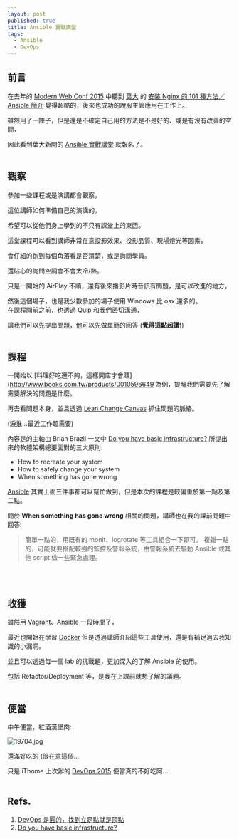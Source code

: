 ```yaml
---
layout: post
published: true
title: Ansible 實戰講堂
tags: 
  - Ansible
  - DevOps
---
```



## 前言

在去年的 [Modern Web Conf 2015](http://modernweb.tw/) 中聽到 [葉大](https://twitter.com/william_yeh) 的 [安裝 Nginx 的 101 種方法／Ansible 簡介](http://static.itho.me/modernweb/2015/slides/R1_0516_1130-1210_WilliamYeh%20.pdf) 覺得超酷的，後來也成功的說服主管應用在工作上。

雖然用了一陣子，但是還是不確定自己用的方法是不是好的、或是有沒有改善的空間，

因此看到葉大新開的 [Ansible 實戰講堂](http://get.soft-arch.net/ansible/) 就報名了。
<br>
<br>

## 觀察
參加一些課程或是演講都會觀察，

這位講師如何準備自己的演講的，

希望可以從他們身上學到的不只有課堂上的東西。

這堂課程可以看到講師非常在意投影效果、投影品質、現場燈光等因素，

會仔細的跑到每個角落看是否清楚，或是詢問學員。

還貼心的詢問空調會不會太冷/熱。

只是一開始的 AirPlay 不順，還有後來播影片時音訊有問題，是可以改進的地方。

然後這個場子，也是我少數參加的場子使用 Windows 比 osx 還多的。
<br>
在課程開前之前，也透過 Quip 和我們密切溝通，

讓我們可以先提出問題，他可以先做單簡的回答 (**覺得這點超讚!**)
<br>
<br>

## 課程
一開始以 [料理好吃還不夠，這樣開店才會賺](http://www.books.com.tw/products/0010596649 為例，提醒我們需要先了解需要解決的問題是什麼。

再去看問題本身，並且透過 [Lean Change Canvas](https://canvanizer.com/new/lean-change-canvas) 抓住問題的脈絡。

(淚推…最近工作超需要)

內容是的主軸由 Brian Brazil 一文中 [Do you have basic infrastructure?](http://www.robustperception.io/do-you-have-basic-infrastructure/) 所提出來的軟體架構總要面對的三大原則:

- How to recreate your system
- How to safely change your system
- When something has gone wrong

[Ansible](http://www.ansible.com/) 其實上面三件事都可以幫忙做到，但是本次的課程是較偏重於第一點及第二點。

問於 **When something has gone wrong** 相關的問題，講師也在我的課前問題中回答:

> 簡單一點的，用既有的 monit、logrotate 等工具組合一下即可。
複雜一點的，可能就要搭配較強的監控及警報系統，由警報系統去驅動 Ansible 或其他 script 做一些緊急處理。
<br>
<br>

## 收獲
雖然用 [Vagrant](https://www.vagrantup.com/)、Ansible 一段時間了，

最近也開始在學習 [Docker](https://www.docker.com/) 但是透過講師介紹這些工具使用，還是有補足過去我知識的小漏洞。

並且可以透過每一個 lab 的挑戰題，更加深入的了解 Ansible 的使用。

包括 Refactor/Deployment 等，是我在上課前就想了解的議題。
<br>
<br>

## 便當
中午便當，紅酒漢堡肉:

![19704.jpg]({{site.baseurl}}/assets/images/blog/19704.jpg)

還滿好吃的 (很在意這個...

只是 iThome 上次辦的 [DevOps 2015](http://devopsconf.ithome.com.tw/) 便當真的不好吃阿…
<br>
<br>

## Refs.
1. [DevOps 是圓的，找到立足點就是頂點]( http://school.soft-arch.net/blog/71706/devops-1st-step)
2. [Do you have basic infrastructure?](http://www.robustperception.io/do-you-have-basic-infrastructure/)
<br>
<br>